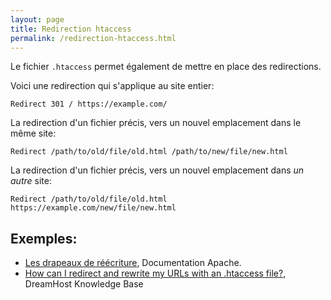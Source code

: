```yaml
---
layout: page
title: Redirection htaccess
permalink: /redirection-htaccess.html
---
```


Le fichier `.htaccess` permet également de mettre en place des redirections.

Voici une redirection qui s'applique au site entier:

```
Redirect 301 / https://example.com/
```

La redirection d'un fichier précis, vers un nouvel emplacement dans le même site:

```
Redirect /path/to/old/file/old.html /path/to/new/file/new.html
```

La redirection d'un fichier précis, vers un nouvel emplacement dans *un autre* site:

```
Redirect /path/to/old/file/old.html https://example.com/new/file/new.html
```

## Exemples: 

* [Les drapeaux de réécriture](https://httpd.apache.org/docs/current/rewrite/flags.html), Documentation Apache.
* [How can I redirect and rewrite my URLs with an .htaccess file?](https://help.dreamhost.com/hc/en-us/articles/215747748-How-can-I-redirect-and-rewrite-my-URLs-with-an-htaccess-file-), DreamHost Knowledge Base